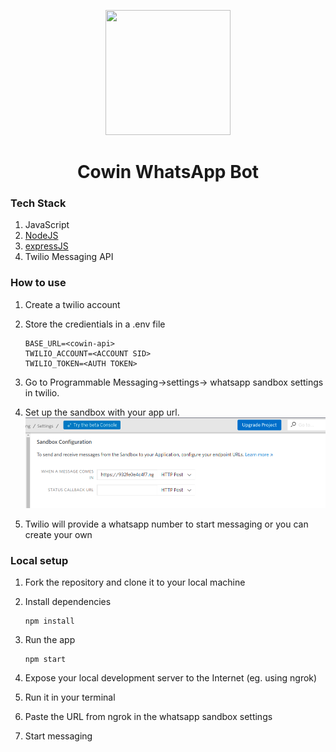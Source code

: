 <p align="center">
<img src="https://upload.wikimedia.org/wikipedia/commons/thumb/1/19/WhatsApp_logo-color-vertical.svg/2048px-WhatsApp_logo-color-vertical.svg.png" width=200px height=200px>
<h1 align="center"> Cowin WhatsApp Bot </h1>
<p>


### Tech Stack

1. JavaScript
2. [NodeJS](https://nodejs.org/en/)
3. [expressJS](https://expressjs.com/)
4. Twilio Messaging API


### How to use
1. Create a twilio account
2. Store the credientials in a .env file
    ```
    BASE_URL=<cowin-api>
    TWILIO_ACCOUNT=<ACCOUNT SID>
    TWILIO_TOKEN=<AUTH TOKEN>
    ```
3. Go to Programmable Messaging->settings-> whatsapp sandbox settings in twilio.
    
4. Set up the sandbox with your app url.<br/>
    <img title=""  src="./assets/ss1.png"  width="700" alt=""/>
5. Twilio will provide a whatsapp number to start messaging or you can create your own

### Local setup

1. Fork the repository and clone it to your local machine
2. Install dependencies
    ```
    npm install
    ```
3. Run the app
    ```
    npm start
    ```
4. Expose your local development server to the Internet (eg. using ngrok)
    
5. Run it in your terminal
6. Paste the URL from ngrok in the whatsapp sandbox settings
7. Start messaging


